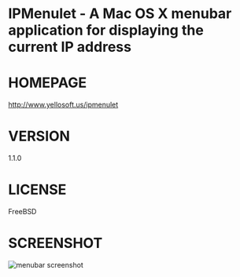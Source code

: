 # IPMenulet - A Mac OS X menubar application for displaying the current IP address

# HOMEPAGE

http://www.yellosoft.us/ipmenulet

# VERSION

1.1.0

# LICENSE

FreeBSD

# SCREENSHOT

![menubar screenshot](http://www.yellosoft.us/public/images/screens/ipmenulet.png)
